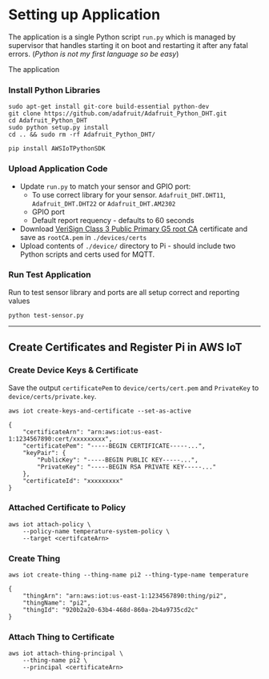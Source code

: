 # Setting up Application
The application is a single Python script `run.py` which is managed by supervisor that handles starting it on boot and restarting it after any fatal errors. (_Python is not my first language so be easy_)

The application 

### Install Python Libraries
```
sudo apt-get install git-core build-essential python-dev
git clone https://github.com/adafruit/Adafruit_Python_DHT.git
cd Adafruit_Python_DHT
sudo python setup.py install
cd .. && sudo rm -rf Adafruit_Python_DHT/

pip install AWSIoTPythonSDK
```
### Upload Application Code
- Update `run.py` to match your sensor and GPIO port:
    - To use correct library for your sensor. `Adafruit_DHT.DHT11`, `Adafruit_DHT.DHT22` or `Adafruit_DHT.AM2302`
    - GPIO port
    - Default report requency - defaults to 60 seconds
- Download [VeriSign Class 3 Public Primary G5 root CA](https://www.symantec.com/content/en/us/enterprise/verisign/roots/VeriSign-Class%203-Public-Primary-Certification-Authority-G5.pem) certificate and save as `rootCA.pem` in `./devices/certs`
- Upload contents of `./device/` directory to Pi - should include two Python scripts and certs used for MQTT.

### Run Test Application
Run to test sensor library and ports are all setup correct and reporting values
```
python test-sensor.py
```

---

## Create Certificates and Register Pi in AWS IoT

### Create Device Keys & Certificate
Save the output `certificatePem` to `device/certs/cert.pem` and `PrivateKey` to `device/certs/private.key`.
```
aws iot create-keys-and-certificate --set-as-active

{
    "certificateArn": "arn:aws:iot:us-east-1:1234567890:cert/xxxxxxxxx",
    "certificatePem": "-----BEGIN CERTIFICATE-----...",
    "keyPair": {
        "PublicKey": "-----BEGIN PUBLIC KEY-----...",
        "PrivateKey": "-----BEGIN RSA PRIVATE KEY-----..."
    },
    "certificateId": "xxxxxxxxx"
}
```

### Attached Certificate to Policy
```
aws iot attach-policy \
    --policy-name temperature-system-policy \
    --target <certifcateArn>
```

### Create Thing
```
aws iot create-thing --thing-name pi2 --thing-type-name temperature

{
    "thingArn": "arn:aws:iot:us-east-1:1234567890:thing/pi2",
    "thingName": "pi2",
    "thingId": "920b2a20-63b4-468d-860a-2b4a9735cd2c"
}
```

### Attach Thing to Certificate
```
aws iot attach-thing-principal \
    --thing-name pi2 \
    --principal <certificateArn>
```